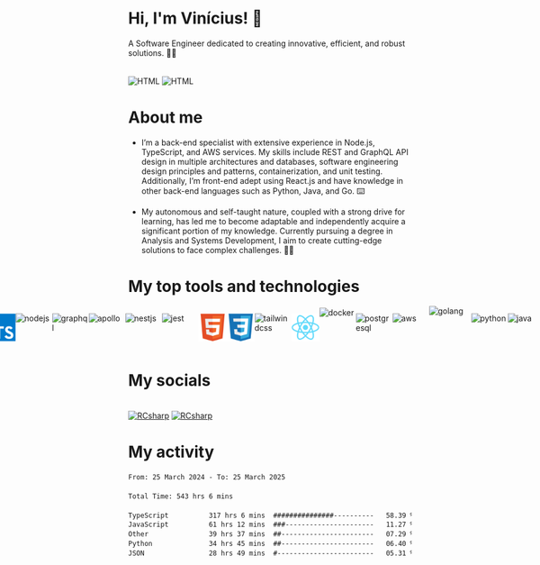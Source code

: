 <h1>Hi, I'm Vinícius! 👋</h1>

<p> A Software Engineer dedicated to creating innovative, efficient, and robust solutions. 👨‍💻</p>

<div style="display: inline_block"><br>

<img align="center" alt="HTML" height="150" width="165" src="https://i.pinimg.com/originals/e4/26/70/e426702edf874b181aced1e2fa5c6cde.gif">

<img align="center" alt="HTML" height="150" width="165" src="https://media3.giphy.com/media/bGgsc5mWoryfgKBx1u/200w.gif?cid=6c09b952ixiw0lg7nj4rjxz4qqenlj1pal320hyhbcmav670&rid=200w.gif&ct=g">
 </div>

<h1>About me</h1>

<ul>

<li><p>I’m a back-end specialist with extensive experience in Node.js, TypeScript, and AWS services. My skills include REST and GraphQL API design in multiple architectures and databases, software engineering design principles and patterns, containerization, and unit testing. Additionally, I’m front-end adept using React.js and have knowledge in other back-end languages such as Python, Java, and Go. ⌨️</p></li>
<li><p> My autonomous and self-taught nature, coupled with a strong drive for learning, has led me to become adaptable and independently acquire a significant portion of my knowledge. Currently pursuing a degree in Analysis and Systems Development, I aim to create cutting-edge solutions to face complex challenges. 👨‍💻</p></li>

</ul>
<h1>My top tools and technologies</h1>
                   
<div style="display: flex; align-items: center; justify-content: center;"><br>
  
 <img align="center" alt="javascript" height="50" width="65" src="https://raw.githubusercontent.com/devicons/devicon/master/icons/javascript/javascript-plain.svg">
  
  <img align="center" alt="typescript" height="50" width="65" src="https://raw.githubusercontent.com/devicons/devicon/master/icons/typescript/typescript-plain.svg">

  <img align="center" alt="nodejs" height="50" width="65" src="https://cdn.jsdelivr.net/gh/devicons/devicon/icons/nodejs/nodejs-original.svg">

  <img align="center" alt="graphql" height="50" width="65" src="https://cdn.jsdelivr.net/gh/devicons/devicon/icons/graphql/graphql-plain.svg">

  <img align="center" alt="apollo" height="50" width="65" src="https://www.apollographql.com/assets/logos/apollo-symbol-regolith.svg">

  <img align="center" alt="nestjs" height="50" width="65" src="https://cdn.jsdelivr.net/gh/devicons/devicon@latest/icons/nestjs/nestjs-original.svg">
  
  <img align="center" alt="jest" height="50" width="65" src="https://cdn.jsdelivr.net/gh/devicons/devicon/icons/jest/jest-plain.svg">

  <img align="center" alt="html" height="50" width="65" src="https://raw.githubusercontent.com/devicons/devicon/master/icons/html5/html5-original.svg">
  
  <img align="center" alt="css" height="50" width="65" src="https://raw.githubusercontent.com/devicons/devicon/master/icons/css3/css3-original.svg">

  <img align="center" alt="tailwindcss" height="50" width="65" src="https://cdn.jsdelivr.net/gh/devicons/devicon@latest/icons/tailwindcss/tailwindcss-original.svg">
  
  <img align="center" alt="react" height="50" width="65" src="https://raw.githubusercontent.com/devicons/devicon/master/icons/react/react-original.svg">

  <img align="center" alt="docker" height="70" width="65" src="https://cdn.jsdelivr.net/gh/devicons/devicon/icons/docker/docker-original.svg">
  
  <img align="center" alt="postgresql" height="50" width="65" src="https://cdn.jsdelivr.net/gh/devicons/devicon@latest/icons/postgresql/postgresql-original.svg">

  <img align="center" alt="aws" height="50" width="65" src="https://cdn.jsdelivr.net/gh/devicons/devicon@latest/icons/amazonwebservices/amazonwebservices-original-wordmark.svg">

  <img align="center" alt="golang" height="75" width="75" src="https://cdn.jsdelivr.net/gh/devicons/devicon@latest/icons/go/go-original-wordmark.svg">

  <img align="center" alt="python" height="50" width="65" src="https://cdn.jsdelivr.net/gh/devicons/devicon@latest/icons/python/python-original.svg"> 

  <img align="center" alt="java" height="50" width="65" src="https://cdn.jsdelivr.net/gh/devicons/devicon@latest/icons/java/java-original.svg"> 

  <img align="center" alt="linux" height="50" width="65" src="https://cdn.jsdelivr.net/gh/devicons/devicon@latest/icons/linux/linux-original.svg">
  
  
</div>
          
<h1>My socials</h1>
<div style="display: inline_block"><br>
<a href="https://www.linkedin.com/in/viniciusnyp" target="_blank"><img align="center" alt="RCsharp" height="50" width="65" src="https://cdn.jsdelivr.net/gh/devicons/devicon/icons/linkedin/linkedin-original.svg"></a>
<a href="https://dev.to/viniciusnyp" target="_blank"><img align="center" alt="RCsharp" height="50" width="65" src="https://dev-to-uploads.s3.amazonaws.com/uploads/logos/resized_logo_UQww2soKuUsjaOGNB38o.png"></a>

</div>

<h1>My activity</h1>
<!--START_SECTION:waka-->

```txt
From: 25 March 2024 - To: 25 March 2025

Total Time: 543 hrs 6 mins

TypeScript          317 hrs 6 mins  ###############----------   58.39 %
JavaScript          61 hrs 12 mins  ###----------------------   11.27 %
Other               39 hrs 37 mins  ##-----------------------   07.29 %
Python              34 hrs 45 mins  ##-----------------------   06.40 %
JSON                28 hrs 49 mins  #------------------------   05.31 %
```

<!--END_SECTION:waka-->
